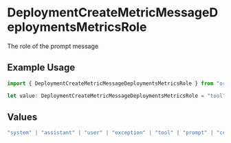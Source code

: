 # DeploymentCreateMetricMessageDeploymentsMetricsRole

The role of the prompt message

## Example Usage

```typescript
import { DeploymentCreateMetricMessageDeploymentsMetricsRole } from "orq-poc-typescript-multi-env-version/models/operations";

let value: DeploymentCreateMetricMessageDeploymentsMetricsRole = "tool";
```

## Values

```typescript
"system" | "assistant" | "user" | "exception" | "tool" | "prompt" | "correction" | "expected_output"
```